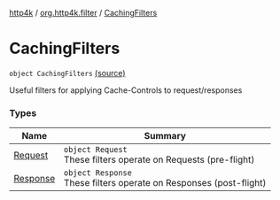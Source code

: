 [http4k](../../index.md) / [org.http4k.filter](../index.md) / [CachingFilters](./index.md)

# CachingFilters

`object CachingFilters` [(source)](https://github.com/http4k/http4k/blob/master/http4k-core/src/main/kotlin/org/http4k/filter/CachingFilters.kt#L38)

Useful filters for applying Cache-Controls to request/responses

### Types

| Name | Summary |
|---|---|
| [Request](-request/index.md) | `object Request`<br>These filters operate on Requests (pre-flight) |
| [Response](-response/index.md) | `object Response`<br>These filters operate on Responses (post-flight) |
